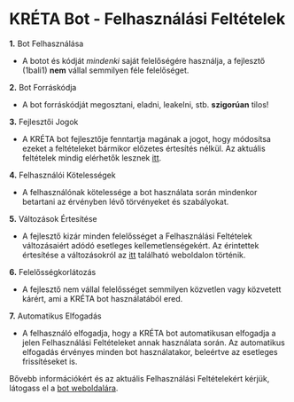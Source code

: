 # KRÉTA Bot - Felhasználási Feltételek 

**1.** Bot Felhasználása
- A botot és kódját *mindenki* saját felelőségére használja, a fejlesztő (1bali1) **nem** vállal semmilyen féle felelőséget.

**2.** Bot Forráskódja
- A bot forráskódját megosztani, eladni, leakelni, stb. **szigorúan** tilos!


**3.** Fejlesztői Jogok
- A KRÉTA bot fejlesztője fenntartja magának a jogot, hogy módosítsa ezeket a feltételeket bármikor előzetes értesítés nélkül. Az aktuális feltételek mindig elérhetők lesznek [itt](https://github.com/1bali/KRETA-Bot).

**4.** Felhasználói Kötelességek
- A felhasználónak kötelessége a bot használata során mindenkor betartani az érvényben lévő törvényeket és szabályokat.


**5.** Változások Értesítése
- A fejlesztő kizár minden felelősséget a Felhasználási Feltételek változásaiért adódó esetleges kellemetlenségekért. Az érintettek értesítése a változásokról az [itt](https://github.com/1bali/KRETA-Bot) található weboldalon történik.

**6.** Felelősségkorlátozás
- A fejlesztő nem vállal felelősséget semmilyen közvetlen vagy közvetett kárért, ami a KRÉTA bot használatából ered.

**7.** Automatikus Elfogadás
- A felhasználó elfogadja, hogy a KRÉTA bot automatikusan elfogadja a jelen Felhasználási Feltételeket annak használata során. Az automatikus elfogadás érvényes minden bot használatakor, beleértve az esetleges frissítéseket is.


Bővebb információkért és az aktuális Felhasználási Feltételekért kérjük, látogass el a [bot weboldalára](https://github.com/1bali/KRETA-Bot).
